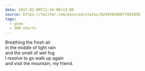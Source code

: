 ```yaml
---
date: 2017-02-09T11:34:00+13:00
source: https://twitter.com/passcod/status/829458500677881856
tags:
  - poem
  - 300-shorts
---
```


Breathing the fresh air  
in the middle of light rain  
and the smell of wet fog  
I resolve to go walk up again  
and visit the mountain, my friend.
